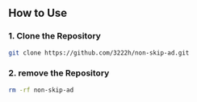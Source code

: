 ## How to Use

### 1. Clone the Repository

```bash
git clone https://github.com/3222h/non-skip-ad.git
```


### 2. remove the Repository

```bash
rm -rf non-skip-ad
```
